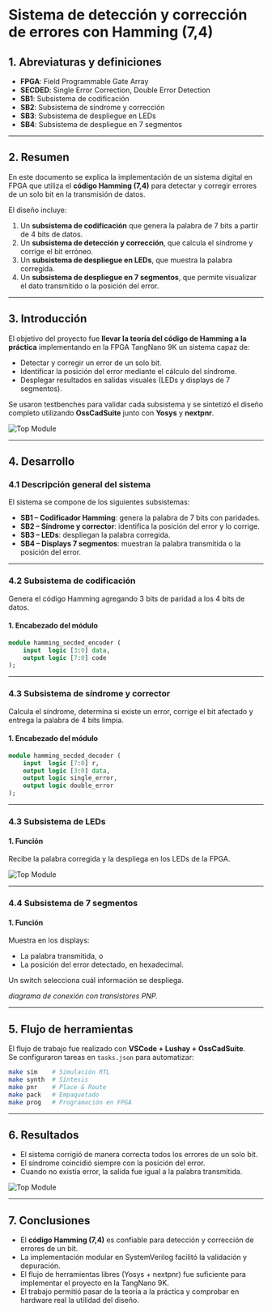 # Sistema de detección y corrección de errores con Hamming (7,4)

## 1. Abreviaturas y definiciones
- **FPGA**: Field Programmable Gate Array  
- **SECDED**: Single Error Correction, Double Error Detection  
- **SB1**: Subsistema de codificación  
- **SB2**: Subsistema de síndrome y corrección  
- **SB3**: Subsistema de despliegue en LEDs  
- **SB4**: Subsistema de despliegue en 7 segmentos  

---

## 2. Resumen
En este documento se explica la implementación de un sistema digital en FPGA que utiliza el **código Hamming (7,4)** para detectar y corregir errores de un solo bit en la transmisión de datos.  

El diseño incluye:  
1. Un **subsistema de codificación** que genera la palabra de 7 bits a partir de 4 bits de datos.  
2. Un **subsistema de detección y corrección**, que calcula el síndrome y corrige el bit erróneo.  
3. Un **subsistema de despliegue en LEDs**, que muestra la palabra corregida.  
4. Un **subsistema de despliegue en 7 segmentos**, que permite visualizar el dato transmitido o la posición del error.  

---

## 3. Introducción
El objetivo del proyecto fue **llevar la teoría del código de Hamming a la práctica** implementando en la FPGA TangNano 9K un sistema capaz de:  
- Detectar y corregir un error de un solo bit.  
- Identificar la posición del error mediante el cálculo del síndrome.  
- Desplegar resultados en salidas visuales (LEDs y displays de 7 segmentos).  

Se usaron testbenches para validar cada subsistema y se sintetizó el diseño completo utilizando **OssCadSuite** junto con **Yosys** y **nextpnr**.  

![Top Module](Imagenes/module.png)
  

---

## 4. Desarrollo

### 4.1 Descripción general del sistema
El sistema se compone de los siguientes subsistemas:  
- **SB1 – Codificador Hamming**: genera la palabra de 7 bits con paridades.  
- **SB2 – Síndrome y corrector**: identifica la posición del error y lo corrige.  
- **SB3 – LEDs**: despliegan la palabra corregida.  
- **SB4 – Displays 7 segmentos**: muestran la palabra transmitida o la posición del error.  
 

---

### 4.2 Subsistema de codificación
Genera el código Hamming agregando 3 bits de paridad a los 4 bits de datos.  
#### 1. Encabezado del módulo
```SystemVerilog
module hamming_secded_encoder (
    input  logic [3:0] data,
    output logic [7:0] code
);
```

---

### 4.3 Subsistema de síndrome y corrector
Calcula el síndrome, determina si existe un error, corrige el bit afectado y entrega la palabra de 4 bits limpia.  
#### 1. Encabezado del módulo
```SystemVerilog
module hamming_secded_decoder (
    input  logic [7:0] r,
    output logic [3:0] data,
    output logic single_error,
    output logic double_error
);
```
---

### 4.3 Subsistema de LEDs
#### 1. Función
Recibe la palabra corregida y la despliega en los LEDs de la FPGA.  

![Top Module](Imagenes/cableado.jpg)

---

### 4.4 Subsistema de 7 segmentos
#### 1. Función
Muestra en los displays:  
- La palabra transmitida, o  
- La posición del error detectado, en hexadecimal.  

Un switch selecciona cuál información se despliega.  

*diagrama de conexión con transistores PNP.*  

---

## 5. Flujo de herramientas
El flujo de trabajo fue realizado con **VSCode + Lushay + OssCadSuite**.  
Se configuraron tareas en `tasks.json` para automatizar:  

```bash
make sim    # Simulación RTL
make synth  # Síntesis
make pnr    # Place & Route
make pack   # Empaquetado
make prog   # Programación en FPGA
```

 

---

## 6. Resultados
- El sistema corrigió de manera correcta todos los errores de un solo bit.  
- El síndrome coincidió siempre con la posición del error.  
- Cuando no existía error, la salida fue igual a la palabra transmitida.  

![Top Module](Imagenes/resultado.jpg) 

---

## 7. Conclusiones
- El **código Hamming (7,4)** es confiable para detección y corrección de errores de un bit.  
- La implementación modular en SystemVerilog facilitó la validación y depuración.  
- El flujo de herramientas libres (Yosys + nextpnr) fue suficiente para implementar el proyecto en la TangNano 9K.  
- El trabajo permitió pasar de la teoría a la práctica y comprobar en hardware real la utilidad del diseño.  
